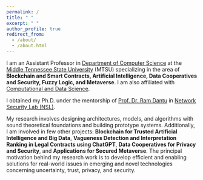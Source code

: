 ```yaml
---
permalink: /
title: " "
excerpt: " "
author_profile: true
redirect_from: 
  - /about/
  - /about.html
---
```


I am an Assistant Professor in [Department of Computer Science](https://www.mtsu.edu/csc/) at the [Middle Tennessee State University](https://www.mtsu.edu/) (MTSU) specializing in the area of **Blockchain and Smart Contracts, Artificial Intelligence, Data Cooperatives and Security, Fuzzy Logic, and Metaverse**. I am also affiliated with [Computational and Data Science](https://www.mtsu.edu/programs/computational-science-phd/faculty).

I obtained my Ph.D. under the mentorship of [Prof. Dr. Ram Dantu](https://computerscience.engineering.unt.edu/people/faculty/ram-dantu) in [Network Security Lab (NSL)](https://nsl.cse.unt.edu/content/kritagya-upadhyay-phd-student). 

My research involves designing architectures, models, and algorithms with sound theoretical foundations and building prototype systems. Additionally, I am involved in few other projects: **Blockchain for Trusted Artificial Intelligence and Big Data**, **Vagueness Detection and Interpretation Ranking in Legal Contracts using ChatGPT**, **Data Cooperatives for Privacy and Security**, and **Applications for Secured Metaverse**. The principal motivation behind my research work is to develop efficient and enabling solutions for real-world issues in emerging and novel technologies concerning uncertainty, trust, privacy, and security.
